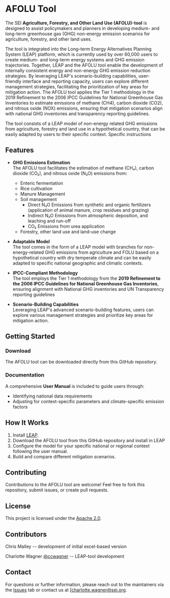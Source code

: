 # AFOLU Tool

The SEI **Agriculture, Forestry, and Other Land Use (AFOLU)-tool** is designed to assist policymakers and planners in developing medium- and long-term greenhouse gas (GHG) non-energy emission scenarios for agriculture, forestry, and other land uses.

The tool is integrated into the Long-term Energy Alternatives Planning System (LEAP) platform, which is currently used by over 60,000 users to create medium- and long-term energy systems and GHG emission trajectories. Together, LEAP and the AFOLU tool enable the development of internally consistent energy and non-energy GHG emission reduction strategies. By leveraging LEAP's scenario-building capabilities, user-friendly interface and reporting capacity, users can explore different management strategies, facilitating the prioritization of key areas for mitigation action.
The AFOLU tool applies the Tier 1 methodology in the 2019 Refinement to the 2006 IPCC Guidelines for National Greenhouse Gas Inventories to estimate emissions of methane (CH4), carbon dioxide (CO2), and nitrous oxide (NOX) emissions, ensuring that mitigation scenarios align with national GHG inventories and transparency reporting guidelines. 

The tool consists of a LEAP model of non-energy related GHG emissions from agriculture, forestry and land use in a hypothetical country, that can be easily adapted by users to their specific context. Specific instructions 


## Features

- **GHG Emissions Estimation**  
  The AFOLU tool facilitates the estimation of methane (CH₄), carbon dioxide (CO₂), and nitrous oxide (N₂O) emissions from:
  - Enteric fermentation
  - Rice cultivation
  - Manure Management
  - Soil management
    - Direct N₂O Emissions from synthetic and organic fertilizers (application of animal manure, crop residues and grazing)
    - Indirect N₂O Emissions from atmospheric deposition, and leaching and run-off
    - CO₂ Emissions from urea application
  - Forestry, other land use and land-use change

- **Adaptable Model**  
  The tool comes in the form of a LEAP model with branches for non-energy-related GHG emissions from agriculture and FOLU based on a hypothetical country with dry temperate climate and can be easily adapted to specific national geographic and climatic contexts.

- **IPCC-Compliant Methodology**  
  The tool employs the Tier 1 methodology from the **2019 Refinement to the 2006 IPCC Guidelines for National Greenhouse Gas Inventories**, ensuring alignment with National GHG inventories and UN Transparency reporting guidelines

- **Scenario-Building Capabilities**  
  Leveraging LEAP's advanced scenario-building features, users can explore various management strategies and prioritize key areas for mitigation action.

## Getting Started

### Download  
The AFOLU tool can be downloaded directly from this GitHub repository.  

### Documentation  
A comprehensive **User Manual** is included to guide users through:  
- Identifying national data requirements  
- Adjusting for context-specific parameters and climate-specific emission factors  

## How It Works  
1. Install [LEAP](https://leap.sei.org).
2. Download the AFOLU tool from this GitHub repository and install in LEAP
3. Configure the model for your specific national or regional context following the user manual.
4. Build and compare different mitigation scenarios.

## Contributing  
Contributions to the AFOLU tool are welcome! Feel free to fork this repository, submit issues, or create pull requests.

## License  
This project is licensed under the [Apache 2.0](LICENSE).

## Contributors
Chris Malley -- development of initial excel-based version

Charlotte Wagner [@ccwagner](https://github.com/ccwagner) -- LEAP-tool development

## Contact  
For questions or further information, please reach out to the maintainers via the [Issues](https://github.com/) tab or contact us at [charlotte.wagner@sei.org.
